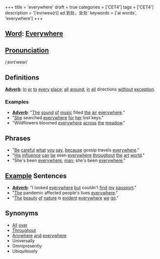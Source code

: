+++
title = 'everywhere'
draft = true
categories = ['CET4']
tags = ['CET4']
description = '[ˈevriweə(r)] ad.到处，处处'
keywords = ['ai words', 'everywhere']
+++

## [Word](/en/post/word/): [Everywhere](/en/post/everywhere/)

## [Pronunciation](/en/post/pronunciation/)
/ˌevrɪˈweər/

## Definitions
**[Adverb](/en/post/adverb/)**: [In](/en/post/in/) [or](/en/post/or/) [to](/en/post/to/) [every](/en/post/every/) [place](/en/post/place/); [all](/en/post/all/) [around](/en/post/around/); [in](/en/post/in/) [all](/en/post/all/) directions [without](/en/post/without/) [exception](/en/post/exception/).

### Examples
- **[Adverb](/en/post/adverb/)**: "[The](/en/post/the/) [sound](/en/post/sound/) [of](/en/post/of/) [music](/en/post/music/) filled [the](/en/post/the/) [air](/en/post/air/) [everywhere](/en/post/everywhere/)."
- "[She](/en/post/she/) searched [everywhere](/en/post/everywhere/) [for](/en/post/for/) [her](/en/post/her/) lost keys."
- "Wildflowers bloomed [everywhere](/en/post/everywhere/) [across](/en/post/across/) [the](/en/post/the/) [meadow](/en/post/meadow/)."

## Phrases
- "[Be](/en/post/be/) [careful](/en/post/careful/) [what](/en/post/what/) [you](/en/post/you/) [say](/en/post/say/), [because](/en/post/because/) gossip travels [everywhere](/en/post/everywhere/)."
- "[His](/en/post/his/) [influence](/en/post/influence/) [can](/en/post/can/) [be](/en/post/be/) seen [everywhere](/en/post/everywhere/) [throughout](/en/post/throughout/) [the](/en/post/the/) [art](/en/post/art/) [world](/en/post/world/)."
- "She's been [everywhere](/en/post/everywhere/), [man](/en/post/man/); she's been [everywhere](/en/post/everywhere/)."

## [Example](/en/post/example/) Sentences
- **[Adverb](/en/post/adverb/)**: "I looked [everywhere](/en/post/everywhere/) [but](/en/post/but/) couldn't [find](/en/post/find/) [my](/en/post/my/) [passport](/en/post/passport/)."
- "[The](/en/post/the/) pandemic affected people's lives [everywhere](/en/post/everywhere/)."
- "[The](/en/post/the/) [beauty](/en/post/beauty/) [of](/en/post/of/) [nature](/en/post/nature/) is [evident](/en/post/evident/) [everywhere](/en/post/everywhere/) [we](/en/post/we/) [go](/en/post/go/)."

## Synonyms
- [All](/en/post/all/) [over](/en/post/over/)
- [Throughout](/en/post/throughout/)
- [Anywhere](/en/post/anywhere/) [and](/en/post/and/) [everywhere](/en/post/everywhere/)
- Universally
- Omnipresently
- Ubiquitously
